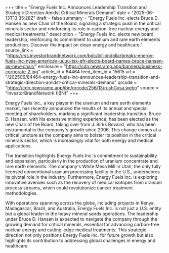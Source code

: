 +++
title = "Energy Fuels Inc. Announces Leadership Transition and Strategic Direction Amidst Critical Minerals Demand"
date = "2025-06-13T13:35:28Z"
draft = false
summary = "Energy Fuels Inc. elects Bruce D. Hansen as new Chair of the Board, signaling a strategic push in the critical minerals sector and reinforcing its role in carbon-free nuclear energy and medical treatments."
description = "Energy Fuels Inc. elects new board leadership, reinforcing its commitment to uranium and rare earth elements production. Discover the impact on clean energy and healthcare."
source_link = "https://rss.investorbrandnetwork.com/bdc/billiondollarbreaks-energy-fuels-inc-nyse-american-uuuu-tsx-efr-elects-board-names-bruce-hansen-as-new-chair/"
enclosure = "https://cdn.newsramp.app/banners/business-corporate-2.jpg"
article_id = 84464
feed_item_id = 15615
url = "/202506/84464-energy-fuels-inc-announces-leadership-transition-and-strategic-direction-amidst-critical-minerals-demand"
qrcode = "https://cdn.newsramp.app/ibn/qrcode/256/13/rushGvsa.webp"
source = "InvestorBrandNetwork (IBN)"
+++

<p>Energy Fuels Inc., a key player in the uranium and rare earth elements market, has recently announced the results of its annual and special meeting of shareholders, marking a significant leadership transition. Bruce D. Hansen, with his extensive mining experience, has been elected as the new Chair of the Board, taking over from J. Birks Bovaird, who has been instrumental in the company's growth since 2006. This change comes at a critical juncture as the company aims to bolster its position in the critical minerals sector, which is increasingly vital for both energy and medical applications.</p><p>The transition highlights Energy Fuels Inc.'s commitment to sustainability and expansion, particularly in the production of uranium concentrate and rare earth elements. The company's White Mesa Mill in Utah, the only fully licensed conventional uranium processing facility in the U.S., underscores its pivotal role in the industry. Furthermore, Energy Fuels Inc. is exploring innovative avenues such as the recovery of medical isotopes from uranium process streams, which could revolutionize cancer treatment methodologies.</p><p>With operations spanning across the globe, including projects in Kenya, Madagascar, Brazil, and Australia, Energy Fuels Inc. is not just a U.S. entity but a global leader in the heavy mineral sands operations. The leadership under Bruce D. Hansen is expected to navigate the company through the growing demand for critical minerals, essential for advancing carbon-free nuclear energy and cutting-edge medical treatments. This strategic direction not only positions Energy Fuels Inc. for future growth but also highlights its contribution to addressing global challenges in energy and healthcare.</p>